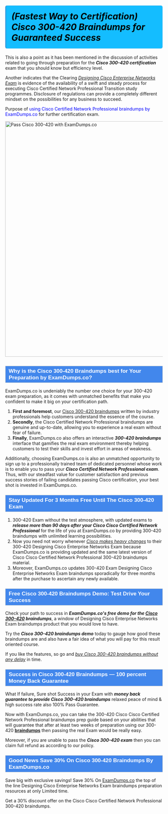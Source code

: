 #   <h1><strong><span style="display: block; color: #000000; background: #14BDFF; border: 0.5px solid #AED6F1; border-left: 3px solid #3498DB; padding: .6em; border-radius: 6px;">             <em>(Fastest Way to Certification) Cisco 300-420 Braindumps for Guaranteed Success</em>             </span></strong></h1>            <p>This is also a point as it has been mentioned in the discussion of activities related to going through preparation for the <strong><i>Cisco 300-420 certification</i></strong> exam that you should know but efficiency level.</p>            <p>Another indicates that the Clearing <u><i>Designing Cisco Enterprise Networks Exam</i></u> is evidence of the availability of a swift and steady process for executing Cisco Certified Network Professional Transition study programmes. Disclosure of regulations can provide a completely different mindset on the possibilities for any business to succeed.</p>            <p>Purpose of <span style="color: blue">using Cisco Certified Network Professional braindumps by ExamDumps.co</span> for further certification exam.</p>                        <p><a href="https://www.examdumps.co/"><img src="https://www.examdumps.co//images/banners/big-sale-20-percent-discount-offer-examdumps.jpg" class="postImage" alt="Pass Cisco 300-420 with ExamDumps.co" width="750"></a></p>                        <h2 style="background: #4287ec; border: 1px solid #cccccc; padding: 5px 10px;">                <span style="color: #ffffff;"><span style="font-size: 11pt;">                    <span style="line-height: normal;">                        <span style="font-family: Calibri,sans-serif;">                            <strong>                                <span style="font-size: 13.0pt;">Why is the Cisco 300-420 Braindumps best for Your Preparation by ExamDumps.co?</span>                            </strong>                        </span>                    </span></span>                </span>            </h2>            <p>ExamDumps.co is undeniably the number one choice for your 300-420 exam preparation, as it comes with unmatched benefits that make you confident to make it big on your certification path. </p>            <ol>                <li><strong>First and foremost</strong>, our <a href="https://www.examdumps.co/300-420-exam-dumps.html">Cisco 300-420 braindumps</a> written by industry professionals help customers understand the essence of the course. </li>                <li><strong>Secondly</strong>, the Cisco Certified Network Professional braindumps are genuine and up-to-date, allowing you to experience a real exam without fear of failure. </li>                <li><strong>Finally</strong>, ExamDumps.co also offers an interactive <strong><i>300-420 braindumps</i></strong> interface that gamifies the real exam environment thereby helping customers to test their skills and invest effort in areas of weakness. </li>            </ol>            <p>Additionally, choosing ExamDumps.co is also an unmatched opportunity to sign up to a professionally trained team of dedicated personnel whose work is to enable you to pass your <strong><i>Cisco Certified Network Professional exam</i></strong>. Thus, with our steadfast value for customer satisfaction and previous success stories of failing candidates passing Cisco certification, your best shot is invested in ExamDumps.co.</p>                        <h3 style="background: #4287ec; border: 1px solid #cccccc; padding: 5px 10px;">                <span style="color: #ffffff;">                    <span style="font-size: 11pt;">                        <span style="line-height: normal;">                            <span style="font-family: Calibri,sans-serif;">                                <strong>                                    <span style="font-size: 13.0pt;">Stay Updated For 3 Months Free Until The Cisco 300-420 Exam</span>                                </strong>                            </span>                        </span>                    </span>                </span>            </h3>            <ol>                <li>300-420 Exam without the test atmosphere, with updated exams to <strong><i>release more than 90 days after your Cisco Cisco Certified Network Professional</i></strong> for the life of you at ExamDumps.co by providing 300-420 braindumps with unlimited learning possibilities. </li>                <li>Now you need not worry whenever <u><i>Cisco makes heavy changes</i></u> to their 300-420 Designing Cisco Enterprise Networks Exam because ExamDumps.co is providing updated and the same latest version of Cisco Cisco Certified Network Professional 300-420 braindumps material. </li>                <li>Moreover, ExamDumps.co updates 300-420 Exam Designing Cisco Enterprise Networks Exam braindumps sporadically for three months after the purchase to ascertain any newly available.</li>            </ol>                       <h3 style="background: #4287ec; border: 1px solid #cccccc; padding: 5px 10px;">                <span style="color: #ffffff;">                    <span style="font-size: 11pt;">                        <span style="line-height: normal;">                            <span style="font-family: Calibri,sans-serif;">                                <strong>                                    <span style="font-size: 13.0pt;">Free Cisco 300-420 Braindumps Demo: Test Drive Your Success</span>                                </strong>                            </span>                        </span>                    </span>                </span>            </h3>            <p>Check your path to success in <strong><i>ExamDumps.co's free demo for the <a href="https://www.examdumps.co/cisco-exam-dumps.html">Cisco 300-420</a> braindumps</i></strong>, a window of Designing Cisco Enterprise Networks Exam braindumps product that you would love to have.  </p>            <p>Try the <strong><i>Cisco 300-420 braindumps demo</i></strong> today to gauge how good these braindumps are and also have a fair idea of what you will pay for this result oriented course. </p>            <p>If you like the features, so go and <u><i>buy Cisco 300-420 braindumps without any delay</i></u> in time.</p>                        <h3 style="background: #4287ec; border: 1px solid #cccccc; padding: 5px 10px;">                <span style="color: #ffffff;"><span style="font-size: 11pt;">                    <span style="line-height: normal;">                        <span style="font-family: Calibri,sans-serif;">                            <strong>                                <span style="font-size: 13.0pt;">Success in Cisco 300-420 Braindumps — 100 percent Money Back Guarantee</span>                            </strong>                        </span>                    </span></span>                </span>            </h3>            <p>What If failure, Sure shot Success in your Exam with <strong><i>money back guarantee to provide Cisco 300-420 braindumps</i></strong> relaxed peace of mind &amp; high success rate also 100% Pass Guarantee. </p>            <p>Now with ExamDumps.co, you can take the 300-420 Cisco Cisco Certified Network Professional braindumps prep guide based on your abilities that will guarantee that after at least two weeks of preparation using our 300-420 <a href="https://github.com/BellaDavid12/2V0-33.22-Exam-Dumps-To-obtain-Terrific-Grades-In-VMware-Cloud-Professional-Exam/blob/main/README.md"><b>braindumps</b></a> then passing the real Exam would be really easy. </p>            <p>Moreover, if you are unable to pass the <strong><i>Cisco 300-420 exam</i></strong> then you can claim full refund as according to our policy.</p>                        <h3 style="background: #4287ec; border: 1px solid #cccccc; padding: 5px 10px;">                <span style="color: #ffffff;">                    <span style="font-size: 11pt;">                        <span style="line-height: normal;">                            <span style="font-family: Calibri,sans-serif;">                                <strong>                                    <span style="font-size: 13.0pt;">Good News Save 30% On Cisco 300-420 Braindumps By ExamDumps.co</span>                                </strong>                            </span>                        </span>                    </span>                </span>            </h3>                        <p>Save big with exclusive savings! Save 30% On <a href="https://www.examdumps.co/">ExamDumps.co</a> the top of the line Designing Cisco Enterprise Networks Exam braindumps preparation resources at only Limited time. </p>            <p>Get a 30% discount offer on the Cisco Cisco Certified Network Professional 300-420 braindumps.</p>                    
